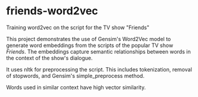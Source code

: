 # friends-word2vec
Training word2vec on the script for the TV show "Friends"

This project demonstrates the use of Gensim's Word2Vec model to 
generate word embeddings from the scripts of the popular TV show *Friends*. 
The embeddings capture semantic relationships between words in 
the context of the show's dialogue.

It uses nltk for preprocessing the script. This includes tokenization,
removal of stopwords, and Gensim's simple_preprocess method.

Words used in similar context have high vector similarity.
